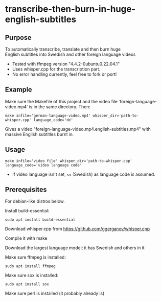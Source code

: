# transcribe-then-burn-in-huge-english-subtitles

## Purpose

To automatically transcribe, translate and then burn huge  
English subtitles into Swedish and other foreign language videos

* Tested with ffmpeg version "4.4.2-0ubuntu0.22.04.1"
* Uses whisper.cpp for the transcription part.
* No error handling currently, feel free to fork or port!

## Example

Make sure the Makefile of this project and the video file 'foreign-language-video.mp4' is in the same directory. Then:

```make infile='german-language-video.mp4' whisper_dir='path-to-whisper.cpp' language_code='de'```

Gives a video "foreign-language-video.mp4.english-subtitles.mp4"
with massive English subtitles burnt in.

## Usage

```make infile='video file' whisper_dir='path-to-whisper.cpp' language_code='video language code'```

* If video language isn't set, ```sv``` (Swedish) as language code
is assumed.

## Prerequisites

For debian-like distros below.

Install build-essential:

    sudo apt install build-essential

Download whisper.cpp from <https://github.com/ggerganov/whisper.cpp>

Compile it with make

Download the largest language model; it has Swedish and others in it

Make sure ffmpeg is installed:

    sudo apt install ffmpeg
    
Make sure sox is installed:

    sudo apt install sox
    
Make sure perl is installed (it probably already is)
